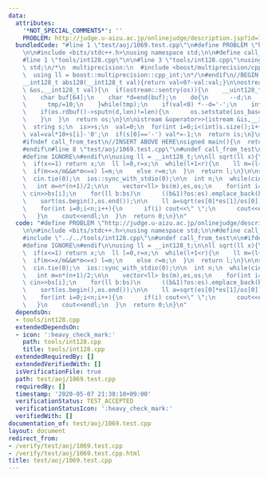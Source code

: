 ```yaml
---
data:
  attributes:
    '*NOT_SPECIAL_COMMENTS*': ''
    PROBLEM: http://judge.u-aizu.ac.jp/onlinejudge/description.jsp?id=1069
  bundledCode: "#line 1 \"test/aoj/1069.test.cpp\"\n#define PROBLEM \"http://judge.u-aizu.ac.jp/onlinejudge/description.jsp?id=1069\"\
    \n\n#include <bits/stdc++.h>\nusing namespace std;\n\n#define call_from_test\n\
    #line 1 \"tools/int128.cpp\"\n\n#line 3 \"tools/int128.cpp\"\nusing namespace\
    \ std;\n/*\n  multiprecision:\n  #include <boost/multiprecision/cpp_int.hpp>\n\
    \  using ll = boost::multiprecision::cpp_int;\n*/\n#endif\n//BEGIN CUT HERE\n\
    __int128_t abs128(__int128_t val){return val<0?-val:val;}\n\nostream &operator<<(ostream\
    \ &os,__int128_t val){\n  if(ostream::sentry(os)){\n    __uint128_t tmp=abs128(val);\n\
    \    char buf[64];\n    char *d=end(buf);\n    do{\n      --d;\n      *d=char(tmp%10+'0');\n\
    \      tmp/=10;\n    }while(tmp);\n    if(val<0) *--d='-';\n    int len=end(buf)-d;\n\
    \    if(os.rdbuf()->sputn(d,len)!=len){\n      os.setstate(ios_base::badbit);\n\
    \    }\n  }\n  return os;\n}\n\nistream &operator>>(istream &is,__int128_t &val){\n\
    \  string s;\n  is>>s;\n  val=0;\n  for(int i=0;i<(int)s.size();i++)\n    if(isdigit(s[i]))\
    \ val=val*10+s[i]-'0';\n  if(s[0]=='-') val*=-1;\n  return is;\n}\n//END CUT HERE\n\
    #ifndef call_from_test\n//INSERT ABOVE HERE\nsigned main(){\n  return 0;\n}\n\
    #endif\n#line 8 \"test/aoj/1069.test.cpp\"\n#undef call_from_test\n\n#ifdef SANITIZE\n\
    #define IGNORE\n#endif\n\nusing ll = __int128_t;\n\nll sqrt(ll x){\n  assert(x>=0);\n\
    \  if(x<=1) return x;\n  ll l=0,r=x;\n  while(l+1<r){\n    ll m=(l+r)>>1;\n  \
    \  if(m<=x/m&&m*m<=x) l=m;\n    else r=m;\n  }\n  return l;\n}\n\nsigned main(){\n\
    \  cin.tie(0);\n  ios::sync_with_stdio(0);\n\n  int n;\n  while(cin>>n,n){\n \
    \   int m=n*(n+1)/2;\n\n    vector<ll> bs(m),es,os;\n    for(int i=0;i<m;i++)\
    \ cin>>bs[i];\n    for(ll b:bs)\n      ((b&1)?os:es).emplace_back(b);\n\n    sort(es.begin(),es.end());\n\
    \    sort(os.begin(),os.end());\n\n    ll a=sqrt(es[0]*es[1]/os[0]);\n    cout<<a<<endl;\n\
    \    for(int i=0;i<n;i++){\n      if(i) cout<<\" \";\n      cout<<es[i]/a;\n \
    \   }\n    cout<<endl;\n  }\n  return 0;\n}\n"
  code: "#define PROBLEM \"http://judge.u-aizu.ac.jp/onlinejudge/description.jsp?id=1069\"\
    \n\n#include <bits/stdc++.h>\nusing namespace std;\n\n#define call_from_test\n\
    #include \"../../tools/int128.cpp\"\n#undef call_from_test\n\n#ifdef SANITIZE\n\
    #define IGNORE\n#endif\n\nusing ll = __int128_t;\n\nll sqrt(ll x){\n  assert(x>=0);\n\
    \  if(x<=1) return x;\n  ll l=0,r=x;\n  while(l+1<r){\n    ll m=(l+r)>>1;\n  \
    \  if(m<=x/m&&m*m<=x) l=m;\n    else r=m;\n  }\n  return l;\n}\n\nsigned main(){\n\
    \  cin.tie(0);\n  ios::sync_with_stdio(0);\n\n  int n;\n  while(cin>>n,n){\n \
    \   int m=n*(n+1)/2;\n\n    vector<ll> bs(m),es,os;\n    for(int i=0;i<m;i++)\
    \ cin>>bs[i];\n    for(ll b:bs)\n      ((b&1)?os:es).emplace_back(b);\n\n    sort(es.begin(),es.end());\n\
    \    sort(os.begin(),os.end());\n\n    ll a=sqrt(es[0]*es[1]/os[0]);\n    cout<<a<<endl;\n\
    \    for(int i=0;i<n;i++){\n      if(i) cout<<\" \";\n      cout<<es[i]/a;\n \
    \   }\n    cout<<endl;\n  }\n  return 0;\n}\n"
  dependsOn:
  - tools/int128.cpp
  extendedDependsOn:
  - icon: ':heavy_check_mark:'
    path: tools/int128.cpp
    title: tools/int128.cpp
  extendedRequiredBy: []
  extendedVerifiedWith: []
  isVerificationFile: true
  path: test/aoj/1069.test.cpp
  requiredBy: []
  timestamp: '2020-05-07 21:38:10+09:00'
  verificationStatus: TEST_ACCEPTED
  verificationStatusIcon: ':heavy_check_mark:'
  verifiedWith: []
documentation_of: test/aoj/1069.test.cpp
layout: document
redirect_from:
- /verify/test/aoj/1069.test.cpp
- /verify/test/aoj/1069.test.cpp.html
title: test/aoj/1069.test.cpp
---
```

